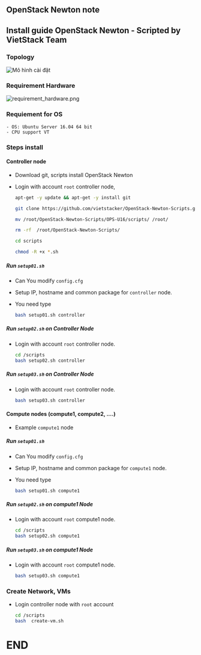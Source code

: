 ## OpenStack Newton note

## Install guide OpenStack Newton - Scripted by VietStack Team 

### Topology 

![Mô hình cài đặt](../images/topo-openstack-newton.png)

### Requirement Hardware

![requirement_hardware.png](../images/requirement_hardware.png)

### Requiement for OS

```
- OS: Ubuntu Server 16.04 64 bit
- CPU support VT
```

### Steps install

####  Controller node

- Download git, scripts install OpenStack Newton 
- Login with account `root` controller node, 

	```sh
	apt-get -y update && apt-get -y install git 

	git clone https://github.com/vietstacker/OpenStack-Newton-Scripts.git

	mv /root/OpenStack-Newton-Scripts/OPS-U16/scripts/ /root/

	rm -rf  /root/OpenStack-Newton-Scripts/

	cd scripts

	chmod -R +x *.sh
	```

##### Run `setup01.sh`
- Can You modify `config.cfg`
- Setup IP, hostname and common package for `controller` node.
- You need type

	```sh
	bash setup01.sh controller
	```


##### Run `setup02.sh` on Controller Node

- Login with account `root` controller node.

	```sh
	cd /scripts
	bash setup02.sh controller
	```


##### Run `setup03.sh` on Controller Node

- Login with account `root` controller node.

	```sh
	bash setup03.sh controller
	```


####  Compute nodes (compute1, compute2, ....)

- Example `compute1` node 

##### Run `setup01.sh`
- Can You modify `config.cfg`
- Setup IP, hostname and common package for `compute1` node.
- You need type

	```sh
	bash setup01.sh compute1
	```


##### Run `setup02.sh` on compute1 Node

- Login with account `root` compute1 node.

	```sh
	cd /scripts
	bash setup02.sh compute1
	```


##### Run `setup03.sh` on compute1 Node

- Login with account `root` compute1 node.

	```sh
	bash setup03.sh compute1
	```


### Create Network, VMs

- Login controller node with `root` account

	```sh
	cd /scripts
	bash  create-vm.sh
	```

# END